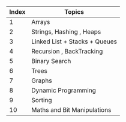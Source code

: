 | Index | Topics                        |
|-------|-------------------------------|
| 1     | Arrays                        |
| 2     | Strings, Hashing , Heaps      |
| 3     | Linked List + Stacks + Queues |
| 4     | Recursion , BackTracking      |
| 5     | Binary Search                 |
| 6     | Trees                         |
| 7     | Graphs                        |
| 8     | Dynamic Programming           |
| 9     | Sorting                       |
| 10    | Maths and Bit Manipulations   |